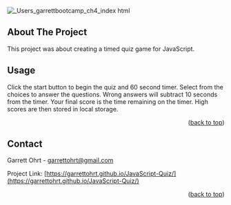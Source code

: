 <a name="readme-top"></a>

<!-- ABOUT THE PROJECT -->
![_Users_garrettbootcamp_ch4_index html](https://user-images.githubusercontent.com/109110256/192369079-3fa368d7-5d75-4f8f-9ce7-7e38eae83738.png)

## About The Project
This project was about creating a timed quiz game for JavaScript.




<!-- USAGE EXAMPLES -->
## Usage

Click the start button to begin the quiz and 60 second timer. Select from the choices to answer the questions. Wrong answers will subtract 10 seconds from the timer. Your final score is the time remaining on the timer. High scores are then stored in local storage.


<p align="right">(<a href="#readme-top">back to top</a>)</p>


<!-- CONTACT -->
## Contact

Garrett Ohrt - garrettohrt@gmail.com

Project Link: [https://garrettohrt.github.io/JavaScript-Quiz/](https://garrettohrt.github.io/JavaScript-Quiz/)


<p align="right">(<a href="#readme-top">back to top</a>)</p>